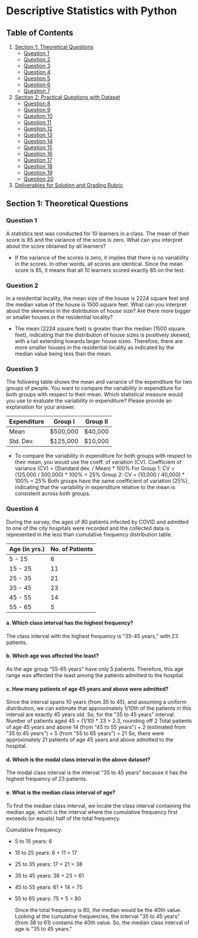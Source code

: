 # Descriptive Statistics with Python

## Table of Contents
1. [Section 1: Theoretical Questions](#section-1-theoretical-questions)
   - [Question 1](#question-1)
   - [Question 2](#question-2)
   - [Question 3](#question-3)
   - [Question 4](#question-4)
   - [Question 5](#question-5)
   - [Question 6](#question-6)
   - [Question 7](#question-7)
2. [Section 2: Practical Questions with Dataset](#section-2-practical-questions-with-dataset)
   - [Question 8](#question-8)
   - [Question 9](#question-9)
   - [Question 10](#question-10)
   - [Question 11](#question-11)
   - [Question 12](#question-12)
   - [Question 13](#question-13)
   - [Question 14](#question-14)
   - [Question 15](#question-15)
   - [Question 16](#question-16)
   - [Question 17](#question-17)
   - [Question 18](#question-18)
   - [Question 19](#question-19)
   - [Question 20](#question-20)
3. [Deliverables for Solution and Grading Rubric](#deliverables-for-solution-and-grading-rubric)

## Section 1: Theoretical Questions
### Question 1
A statistics test was conducted for 10 learners in a class. The mean of their score is 85 and the variance of the score is zero. What can you interpret about the score obtained by all learners?

- If the variance of the scores is zero, it implies that there is no variability in the scores. In other words, all scores are identical. Since the mean score is 85, it means that all 10 learners scored exactly 85 on the test.

### Question 2
In a residential locality, the mean size of the house is 2224 square feet and the median value of the house is 1500 square feet. What can you interpret about the skewness in the distribution of house size? Are there more bigger or smaller houses in the residential locality?

- The mean (2224 square feet) is greater than the median (1500 square feet), indicating that the distribution of house sizes is positively skewed, with a tail extending towards larger house sizes. Therefore, there are more smaller houses in the residential locality as indicated by the median value being less than the mean.

### Question 3
The following table shows the mean and variance of the expenditure for two groups of people. You want to compare the variability in expenditure for both groups with respect to their mean. Which statistical measure would you use to evaluate the variability in expenditure? Please provide an explanation for your answer.

| Expenditure | Group I | Group II |
|-------------|---------|----------|
| Mean        | $500,000| $40,000  |
| Std. Dev.   | $125,000| $10,000  |

- To compare the variability in expenditure for both groups with respect to their mean, you would use the coeff. of variation (CV).
Coefficient of variance (CV) = (Standard dev. / Mean)  * 100%
For
Group 1: CV = (125,000 / 500,000) * 100% = 25%
Group 2: CV = (10,000 / 40,000) * 100% = 25%
Both groups have the same coefficient of variation (25%), indicating that the variability in expenditure relative to the mean is consistent across both groups.

### Question 4
During the survey, the ages of 80 patients infected by COVID and admitted to one of the city hospitals were recorded and the collected data is represented in the less than cumulative frequency distribution table.

| Age (in yrs.) | No. of Patients |
|---------------|-----------------|
| 5 - 15        | 6               |
| 15 - 25       | 11              |
| 25 - 35       | 21              |
| 35 - 45       | 23              |
| 45 - 55       | 14              |
| 55 - 65       | 5               |

#### a. Which class interval has the highest frequency?  
The class interval with the highest frequency is "35-45 years," with 23 patients.

#### b. Which age was affected the least?  
As the age group “55-65 years” have only 5 patients. Therefore, this age range was affected the least among the patients admitted to the hospital.

#### c. How many patients of age 45 years and above were admitted?  
Since the interval spans 10 years (from 35 to 45), and assuming a uniform distribution, we can estimate that approximately 1/10th of the patients in this interval are exactly 45 years old.
So, for the "35 to 45 years" interval: Number of patients aged 45 = (1/10) * 23 = 2.3, rounding off 2
Total patients of age 45 years and above 14 (from "45 to 55 years") + 2 (estimated from "35 to 45 years") + 5 (from "55 to 65 years") = 21
So, there were approximately 21 patients of age 45 years and above admitted to the hospital.

#### d. Which is the modal class interval in the above dataset?
The modal class interval is the interval "35 to 45 years" because it has the highest frequency of 23 patients.

#### e. What is the median class interval of age?
To find the median class interval, we locate the class interval containing the median age, which is the interval where the cumulative frequency first exceeds (or equals) half of the total frequency.

Cumulative Frequency:
- 5 to 15 years: 6
- 15 to 25 years: 6 + 11 = 17
- 25 to 35 years: 17 + 21 = 38
- 35 to 45 years: 38 + 23 = 61
- 45 to 55 years: 61 + 14 = 75
- 55 to 65 years: 75 + 5 = 80

  Since the total frequency is 80, the median would be the 40th value. Looking at the cumulative frequencies, the interval "35 to 45 years" (from 38 to 61) contains the 40th value.
  So, the median class interval of age is "35 to 45 years."



